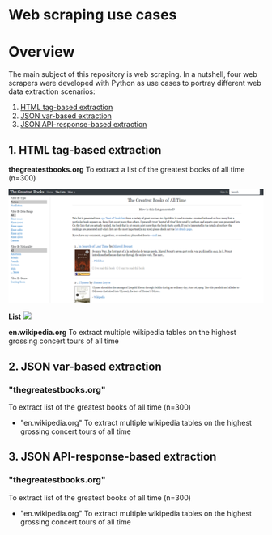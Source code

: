 # Web scraping use cases
# Overview

The main subject of this repository is web scraping. In a nutshell, four web scrapers were developed with Python as use cases to portray different web data extraction scenarios:
1. [HTML tag-based extraction](#1-html-tag-based-extraction)
2. [JSON var-based extraction](#2-json-var-based-extraction)
3. [JSON API-response-based extraction](#3-json-api-response-based-extraction)

## 1. HTML tag-based extraction
**thegreatestbooks.org**
To extract a list of the greatest books of all time (n=300)

![](https://github.com/IvoDSBarros/web-scraping-use-cases/blob/289dcf4a1c146182bb84335ecbeb0ed278f3943c/output/png/test_01.PNG)

**List**
![](cases/blob/f217e9a8824f6313a4b0690a738ea354ac566e08/output/png/web_scraping_the_greatest_books_list.PNG)

**en.wikipedia.org**
To extract multiple wikipedia tables on the highest grossing concert tours of all time



## 2. JSON var-based extraction
### "thegreatestbooks.org"
To extract list of the greatest books of all time (n=300)

+	"en.wikipedia.org"
To extract multiple wikipedia tables on the highest grossing concert tours of all time 

## 3. JSON API-response-based extraction
### "thegreatestbooks.org"
To extract list of the greatest books of all time (n=300)

+	"en.wikipedia.org"
To extract multiple wikipedia tables on the highest grossing concert tours of all time 

